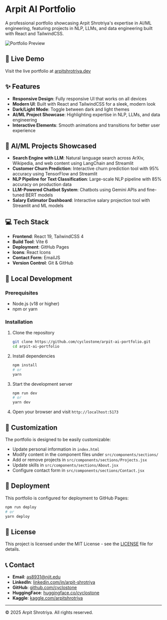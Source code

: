 # Arpit AI Portfolio

A professional portfolio showcasing Arpit Shrotriya's expertise in AI/ML engineering, featuring projects in NLP, LLMs, and data engineering built with React and TailwindCSS.

![Portfolio Preview](https://via.placeholder.com/800x400?text=Arpit+Shrotriya+AI+Portfolio)

## 🚀 Live Demo

Visit the live portfolio at [arpitshrotriya.dev](https://arpitshrotriya.dev)

## ✨ Features

- **Responsive Design**: Fully responsive UI that works on all devices
- **Modern UI**: Built with React and TailwindCSS for a sleek, modern look
- **Dark/Light Mode**: Toggle between dark and light themes
- **AI/ML Project Showcase**: Highlighting expertise in NLP, LLMs, and data engineering
- **Interactive Elements**: Smooth animations and transitions for better user experience

## 🧠 AI/ML Projects Showcased

- **Search Engine with LLM**: Natural language search across ArXiv, Wikipedia, and web content using LangChain and Streamlit
- **Customer Churn Prediction**: Interactive churn prediction tool with 95% accuracy using TensorFlow and Streamlit
- **NLP Pipeline for Text Classification**: Large-scale NLP pipeline with 85% accuracy on production data
- **LLM-Powered Chatbot System**: Chatbots using Gemini APIs and fine-tuned BERT models
- **Salary Estimator Dashboard**: Interactive salary projection tool with Streamlit and ML models

## 💻 Tech Stack

- **Frontend**: React 19, TailwindCSS 4
- **Build Tool**: Vite 6
- **Deployment**: GitHub Pages
- **Icons**: React Icons
- **Contact Form**: EmailJS
- **Version Control**: Git & GitHub

## 🔧 Local Development

### Prerequisites

- Node.js (v18 or higher)
- npm or yarn

### Installation

1. Clone the repository
   ```bash
   git clone https://github.com/cyclostone/arpit-ai-portfolio.git
   cd arpit-ai-portfolio
   ```

2. Install dependencies
   ```bash
   npm install
   # or
   yarn
   ```

3. Start the development server
   ```bash
   npm run dev
   # or
   yarn dev
   ```

4. Open your browser and visit `http://localhost:5173`

## 📝 Customization

The portfolio is designed to be easily customizable:

- Update personal information in `index.html`
- Modify content in the component files under `src/components/sections/`
- Add or remove projects in `src/components/sections/Projects.jsx`
- Update skills in `src/components/sections/About.jsx`
- Configure contact form in `src/components/sections/Contact.jsx`

## 🚀 Deployment

This portfolio is configured for deployment to GitHub Pages:

```bash
npm run deploy
# or
yarn deploy
```

## 📄 License

This project is licensed under the MIT License - see the [LICENSE](LICENSE) file for details.

## 📞 Contact

- **Email**: as8931@njit.edu
- **LinkedIn**: [linkedin.com/in/arpit-shrotriya](https://www.linkedin.com/in/arpit-shrotriya/)
- **GitHub**: [github.com/cyclostone](https://github.com/cyclostone)
- **HuggingFace**: [huggingface.co/cyclostone](https://huggingface.co/cyclostone)
- **Kaggle**: [kaggle.com/arpitshrotriya](https://kaggle.com/arpitshrotriya)

---

© 2025 Arpit Shrotriya. All rights reserved.
